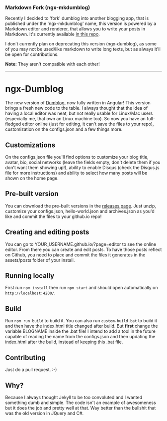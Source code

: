 ### Markdown Fork (ngx-mkdumblog)

Recently I decided to 'fork' dumblog into another blogging app, that is published under the 'ngx-mkdumblog' name, this version is powered by a Markdown editor and renderer, that allows you to write your posts in Markdown. It's currently available [in this repo](https://github.com/pedroCX486/ngx-mkdumblog).

I don't currently plan on deprecating this version (ngx-dumblog), as some of you may not be used/like markdown to write long texts, but as always it'll be open for contributions.

**Note:** They aren't compatible with each other!

------------------

# ngx-Dumblog

The new version of [Dumblog](https://github.com/pedroCX486/dumblog), now fully written in Angular! This version brings a fresh new code to the table. I always thought that the idea of having a local editor was neat, but not really usable for Linux/Mac users (especially me, that own an Linux machine too). So now you have an full-fledged editor online (just for editing, it can't save the files to your repo), customization on the configs.json and a few things more.

## Customizations

On the configs.json file you'll find options to customize your blog title, avatar, bio, social networks (leave the fields empty, don't delete them if you don't want them showing up!), ability to enable Disqus (check the Disqus.js file for more instructions) and ability to select how many posts will be shown on the home page.

## Pre-built version

You can download the pre-built versions in the [releases page](https://github.com/pedroCX486/ngx-dumblog/releases/latest). Just unzip, customize your configs.json, hello-world.json and archives.json as you'd like and commit the files to your github.io repo!

## Creating and editing posts

You can go to YOUR_USERNAME.github.io/?page=editor to see the online editor. From there you can create and edit posts. To have those posts reflect on Github, you need to place and commit the files it generates in the assets/posts folder of your install.

## Running locally

First run `npm install` then run `npm start` and should open automatically on `http://localhost:4200/`.

## Build

Run `npm run build` to build it. You can also run `custom-build.bat` to build it and then have the index.html title changed after build. But **first** change the variable BLOGNAME inside the .bat file! I intend to add a tool in the future capable of reading the name from the configs.json and then updating the index.html after the build, instead of keeping this .bat file.

## Contributing

Just do a pull request.  :-)

## Why?

Because I always thought Jekyll to be too convoluted and I wanted something dumb and simple. The code isn't an example of awesomeness but it does the job and pretty well at that. Way better than the bullshit that was the old version in JQuery and C#.
